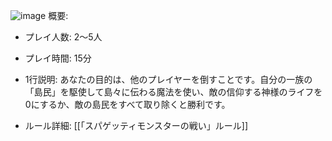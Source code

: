 
![image](https://gyazo.com/1fe219fb3c72c83fad8ad685a290d881/thumb/1000)
概要:
- プレイ人数: 2～5人
- プレイ時間: 15分
- 1行説明: あなたの目的は、他のプレイヤーを倒すことです。自分の一族の「島民」を駆使して島々に伝わる魔法を使い、敵の信仰する神様のライフを0にするか、敵の島民をすべて取り除くと勝利です。

- ルール詳細: [[「スパゲッティモンスターの戦い」ルール]]